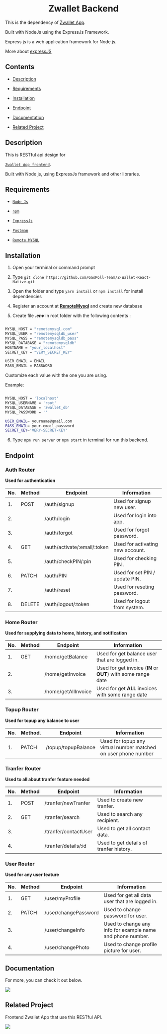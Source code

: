 
<h1 align="center">Zwallet Backend</h1>
<p>This is the dependency of <a href="https://github.com/GasPoll-Team/Z-Wallet-React-Native">Zwallet App</a>.
  
Built with NodeJs using the ExpressJs Framework.


Express.js is a web application framework for Node.js.</p> 
More about <a href="https://en.wikipedia.org/wiki/Express.js">expressJS</a>


## Contents

  

-  [Description](#description)

-  [Requirements](#requirements)

-  [Installation](#installation)

-  [Endpoint](#endpoint)

-  [Documentation](#documentation)

-  [Related Project](#related-project)

  

## Description

  

This is RESTful api design for

[`Zwallet App frontend`](https://github.com/GasPoll-Team/Z-Wallet-React-Native).

Built with Node js, using ExpressJs framework and other libraries.

  

## Requirements

  

-  [`Node Js`](https://nodejs.org/en/)

-  [`npm`](https://www.npmjs.com/get-npm)

-  [`ExpressJs`](https://expressjs.com/)

-  [`Postman`](https://www.postman.com/downloads/)

-  [`Remote MYSQL`](https://remotemysql.com/phpmyadmin/index.php)

  

## Installation

  

1. Open your terminal or command prompt

2. Type `git clone https://github.com/GasPoll-Team/Z-Wallet-React-Native.git`

3. Open the folder and type `yarn install` or `npm install` for install dependencies

4. Register an account at **[RemoteMysql](https://remotemysql.com/)** and create new database

5. Create file **_.env_** in root folder with the following contents :

  

```bash

MYSQL_HOST = "remotemysql.com"
MYSQL_USER = "remotemysqldb_user"
MYSQL_PASS = "remotemysqldb_pass"
MYSQL_DATABASE = "remotemysqldb"
HOSTNAME = "your_localhost"
SECRET_KEY = "VERY_SECRET_KEY"

USER_EMAIL = EMAIL
PASS_EMAIL = PASSWORD

```

  

Customize each value with the one you are using.

  

Example:

  

```bash

MYSQL_HOST = 'localhost'
MYSQL_USERNAME = 'root'
MYSQL_DATABASE = 'zwallet_db'
MYSQL_PASSWORD = ''

USER_EMAIL= yourname@gmail.com
PASS_EMAIL= your-email-password
SECRET_KEY='VERY-SECRET-KEY'

```
 

6. Type `npm run server` or `npm start` in terminal for run this backend.

  

## Endpoint
 

### Auth Router

**Used for authentication**

| No. | Method | Endpoint                     | Information                      |
| --- | ------ | ---------------------------- | -------------------------------- |
| 1.  | POST   | /auth/signup                 | Used for signup new user.        |
| 2.  |        | /auth/login                  | Used for login into app.         |
| 3.  |        | /auth/forgot                 | Used for forgot password.        |
| 4.  | GET    | /auth/activate/:email/:token | Used for activating new account. |
| 5.  |        | /auth/checkPIN/:pin          | Used for checking PIN .          |
| 6.  | PATCH  | /auth/PIN                    | Used for set PIN / update PIN.   |
| 7.  |        | /auth/reset                  | Used for reseting password.     |
| 8.  | DELETE | /auth/logout/:token          | Used for logout from system.     |
  


### Home Router
**Used for supplying data to home, history, and notification**

| No. | Method | Endpoint            | Information                                                   |
| --- | ------ | ------------------- | ------------------------------------------------------------- |
| 1.  | GET    | /home/getBalance    | Used for get balance user that are logged in.                 |
| 2.  |        | /home/getInvoice    | Used for get invoice (**IN** or **OUT**) with some range date |
| 3.  |        | /home/getAllInvoice | Used for get **ALL** invoices with some range date            |
  

### Topup Router
**Used for topup any balance to user**

| No. | Method. | Endpoint            | Information                                                    |
| --- | ------- | ------------------- | -------------------------------------------------------------- |
| 1.  | PATCH   | /topup/topupBalance | Used for topup any virtual number matched on user phone number |
 
### Tranfer Router
**Used to all about tranfer feature needed**

| No. | Method | Endpoint             | Information                             |
| --- | ------ | -------------------- | --------------------------------------- |
| 1.  | POST   | /tranfer/newTranfer  | Used to create new tranfer.             |
| 2.  | GET    | /tranfer/search      | Used to search any recipient.           |
| 3.  |        | /tranfer/contactUser | Used to get all contact data.           |
| 4.  |        | /tranfer/details/:id | Used to get details of tranfer history. |

### User Router
**Used for any user feature**

| No. | Method | Endpoint             | Information                                                |
| --- | ------ | -------------------- | ---------------------------------------------------------- |
| 1.  | GET    | /user/myProfile      | Used for get all data user that are logged in.             |
| 2.  | PATCH  | /user/changePassword | Used to change password for user.                          |
| 3.  |        | /user/changeInfo     | Used to change any info for example name and phone number. |
| 4.  |        | /user/changePhoto    | Used to change profile picture for user.                   |

## Documentation

For more, you can check it out below.

<a  href="https://documenter.getpostman.com/view/13530339/TW6xoU7C">

<img  src="https://img.shields.io/badge/Documentation-POSTMAN-blue.svg?style=popout&logo=postman"/>

</a>

  

## Related Project

  

Frontend Zwallet App that use this RESTful API.

  

<a  href="https://github.com/GasPoll-Team/Z-Wallet-React-Native">

<img  src="https://img.shields.io/badge/Zwallet%20Frontend-Repository-blue.svg?style=popout&logo=github"/>

</a>
